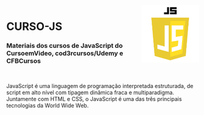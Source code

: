 <img src="kisspng-javascript-logo-html-clip-art-javascript-logo-5b5188b1a2a1f9.2428698915320700656662.png" align="right" width="150">

# CURSO-JS

<h3>Materiais dos cursos de JavaScript do CursoemVideo, cod3rcursos/Udemy e CFBCursos</h3>
<br>

JavaScript é uma linguagem de programação interpretada estruturada, de script em alto nível com tipagem dinâmica fraca e multiparadigma. Juntamente com HTML e CSS, o JavaScript é uma das três principais tecnologias da World Wide Web.
